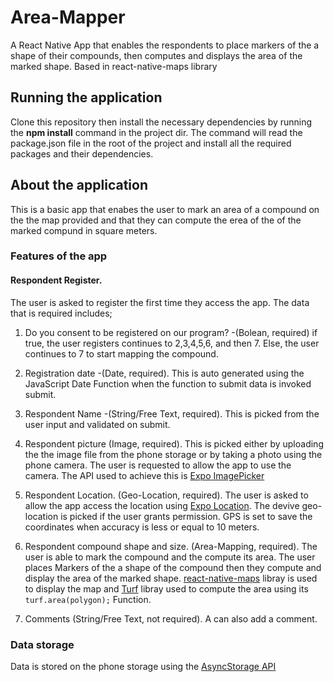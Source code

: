 # Area-Mapper

A React Native App that enables the respondents to place markers of the a shape of their compounds, then computes and displays the area of the marked shape. Based in react-native-maps library

## Running the application

Clone this repository then install the necessary dependencies by running the **npm install** command in the project dir. 
The command will read the package.json file in the root of the project and install all the required packages and their dependencies.

## About the application

This is a basic app that enabes the user to mark an area of a compound on the the map provided and that they can compute the erea of the of the marked compund in square meters.

### Features of the app

#### Respondent Register. 
The user is asked to register the first time they access the app. The data that is required includes;
1. Do you consent to be registered on our program? -(Bolean, required) if true, the user registers continues to 2,3,4,5,6, and then 7. Else, the user continues to 7 to start mapping the compound. 

2. Registration date -(Date, required). This is auto generated using the JavaScript Date Function when the function to submit data is invoked submit.

3. Respondent Name -(String/Free Text, required). This is picked from the user input and validated on submit.

4. Respondent picture (Image, required). This is picked either by uploading the the image file from the phone storage or by taking a photo using the phone camera. The user is requested to allow the app to use the camera. The API used to achieve this is [Expo ImagePicker](https://docs.expo.dev/versions/v48.0.0/sdk/imagepicker/) 

5. Respondent Location. (Geo-Location, required). The user is asked to allow the app access the location using [Expo Location](https://docs.expo.dev/versions/v48.0.0/sdk/location/). The devive geo-location is picked if the user grants permission. GPS is set to save the coordinates when accuracy is less or equal to 10 meters.

6. Respondent compound shape and size. (Area-Mapping, required). The user is able to mark the compound and the compute its area. The user places Markers of the a shape of the compound then they compute and display the area of the marked shape. [react-native-maps](https://github.com/react-native-maps/react-native-maps) libray is used to display the map and [Turf](https://turfjs.org/docs/#setup) libray used to compute the area using its ```turf.area(polygon);``` Function.

7. Comments (String/Free Text, not required). A can also add a comment.

### Data storage
Data is stored on the phone storage using the [AsyncStorage API](https://react-native-async-storage.github.io/async-storage/docs/usage/) 
